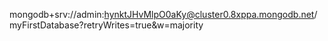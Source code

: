 mongodb+srv://admin:hynktJHvMlpO0aKy@cluster0.8xppa.mongodb.net/myFirstDatabase?retryWrites=true&w=majority
